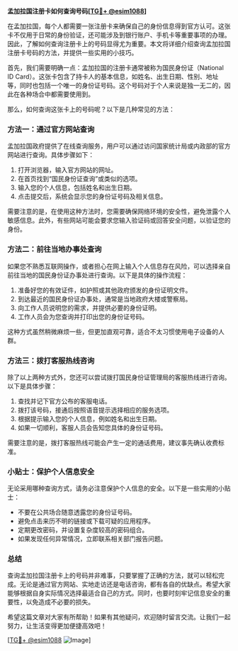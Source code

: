 **孟加拉国注册卡如何查询号码[[TG💪+ @esim1088](https://t.me/s/esim1088)]**

在孟加拉国，每个人都需要一张注册卡来确保自己的身份信息得到官方认可。这张卡不仅用于日常的身份验证，还可能涉及到银行账户、手机卡等重要事项的办理。因此，了解如何查询注册卡上的号码显得尤为重要。本文将详细介绍查询孟加拉国注册卡号码的方法，并提供一些实用的小技巧。

首先，我们需要明确一点：孟加拉国的注册卡通常被称为国民身份证（National ID Card）。这张卡包含了持卡人的基本信息，如姓名、出生日期、性别、地址等，同时也包括一个唯一的身份证号码。这个号码对于个人来说是独一无二的，因此在各种场合中都需要使用到。

那么，如何查询这张卡上的号码呢？以下是几种常见的方法：

### 方法一：通过官方网站查询

孟加拉国政府提供了在线查询服务，用户可以通过访问国家统计局或内政部的官方网站进行查询。具体步骤如下：

1. 打开浏览器，输入官方网站的网址。
2. 在首页找到“国民身份证查询”或类似的选项。
3. 输入您的个人信息，包括姓名和出生日期。
4. 点击提交后，系统会显示您的身份证号码及相关信息。

需要注意的是，在使用这种方法时，您需要确保网络环境的安全性，避免泄露个人敏感信息。此外，有些网站可能会要求您输入验证码或回答安全问题，以验证您的身份。

### 方法二：前往当地办事处查询

如果您不熟悉互联网操作，或者担心在网上输入个人信息存在风险，可以选择亲自前往当地的国民身份证办事处进行查询。以下是具体的操作流程：

1. 准备好您的有效证件，如护照或其他政府颁发的身份证明文件。
2. 到达最近的国民身份证办事处，通常是当地政府大楼或警察局。
3. 向工作人员说明您的需求，并提供必要的身份证明。
4. 工作人员会为您查询并打印出您的身份证号码。

这种方式虽然稍微麻烦一些，但更加直观可靠，适合不太习惯使用电子设备的人群。

### 方法三：拨打客服热线咨询

除了以上两种方式外，您还可以尝试拨打国民身份证管理局的客服热线进行咨询。以下是具体步骤：

1. 查找并记下官方公布的客服电话。
2. 拨打该号码，接通后按照语音提示选择相应的服务选项。
3. 根据提示输入您的个人信息，例如姓名和出生日期。
4. 如果一切顺利，客服人员会告知您具体的身份证号码。

需要注意的是，拨打客服热线可能会产生一定的通话费用，建议事先确认收费标准。

### 小贴士：保护个人信息安全

无论采用哪种查询方式，请务必注意保护个人信息的安全。以下是一些实用的小贴士：

- 不要在公共场合随意透露您的身份证号码。
- 避免点击来历不明的链接或下载可疑的应用程序。
- 定期更改密码，并设置复杂度较高的密码组合。
- 如果发现任何异常情况，立即联系相关部门报告问题。

### 总结

查询孟加拉国注册卡上的号码并非难事，只要掌握了正确的方法，就可以轻松完成。无论是通过官方网站、实地走访还是电话咨询，都有各自的优缺点。希望大家能够根据自身实际情况选择最适合自己的方式。同时，也要时刻牢记信息安全的重要性，以免造成不必要的损失。

希望这篇文章对大家有所帮助！如果有其他疑问，欢迎随时留言交流。让我们一起努力，让生活变得更加便捷高效吧！

[[TG💪+ @esim1088](https://t.me/s/esim1088) ![Image](https://i.postimg.cc/4NQfJmqS/Snipaste-2025-05-13-00-14-12.png)]